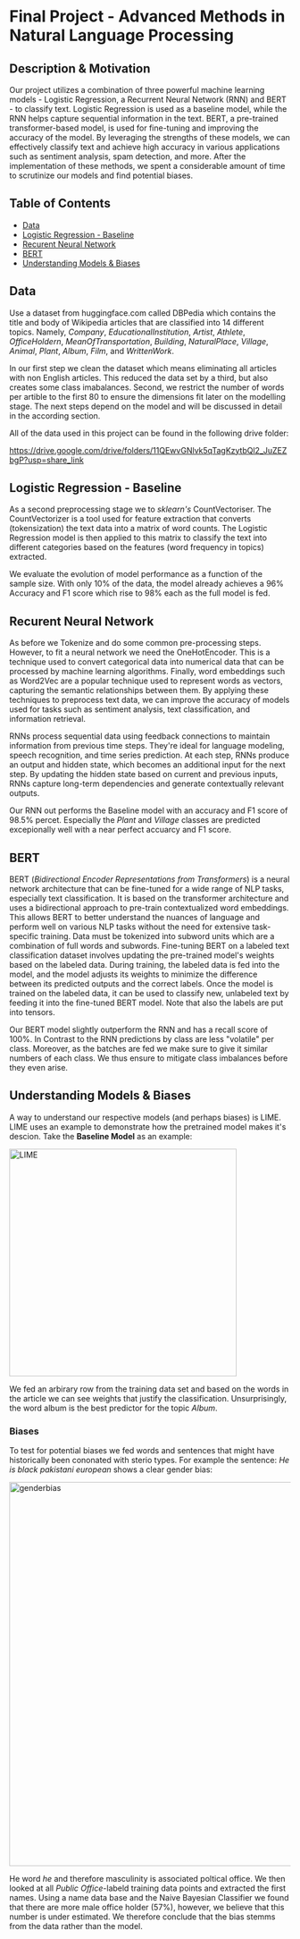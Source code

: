 # Final Project - Advanced Methods in Natural Language Processing

## Description & Motivation
Our project utilizes a combination of three powerful machine learning models - Logistic Regression, a Recurrent Neural Network (RNN) and BERT - to classify text. Logistic Regression is used as a baseline model, while the RNN helps capture sequential information in the text. BERT, a pre-trained transformer-based model, is used for fine-tuning and improving the accuracy of the model. By leveraging the strengths of these models, we can effectively classify text and achieve high accuracy in various applications such as sentiment analysis, spam detection, and more. After the implementation of these methods, we spent a considerable amount of time to scrutinize our models and find potential biases. 

## Table of Contents 
- [Data](#data)
- [Logistic Regression - Baseline](#logisticregression-baseline)
- [Recurent Neural Network](#recurentneuralnetwork)
- [BERT](#bert)
- [Understanding Models & Biases](#understandingmodels&biases)


## Data
Use a dataset from huggingface.com called DBPedia which contains the title and body of Wikipedia articles that are classified into 14 different topics. Namely, *Company*, *EducationalInstitution*, *Artist*, *Athlete*, *OfficeHoldern*, *MeanOfTransportation*, *Building*, *NaturalPlace*, *Village*, *Animal*, *Plant*, *Album*, *Film*, and *WrittenWork*.

In our first step we clean the dataset which means eliminating all articles with non English articles. This reduced the data set by a third, but also creates some class imabalances. Second, we restrict the number of words per artible to the first 80 to ensure the dimensions fit later on the modelling stage. The next steps depend on the model and will be discussed in detail in the according section.

All of the data used in this project can be found in the following drive folder: 

https://drive.google.com/drive/folders/11QEwvGNlvk5qTagKzytbQl2_JuZEZbgP?usp=share_link

## Logistic Regression - Baseline
As a second preprocessing stage we to *sklearn's* CountVectoriser. The CountVectorizer is a tool used for feature extraction that converts (tokensization) the text data into a matrix of word counts. The Logistic Regression model is then applied to this matrix to classify the text into different categories based on the features (word frequency in topics) extracted.

We evaluate the evolution of model performance as a function of the sample size. With only 10% of the data, the model already achieves a 96% Accuracy and F1 score which rise to 98% each as the full model is fed.


## Recurent Neural Network
As before we Tokenize and do some common pre-processing steps. However, to fit a neural network we need the OneHotEncoder. This is a technique used to convert categorical data into numerical data that can be processed by machine learning algorithms. Finally, word embeddings such as Word2Vec are a popular technique used to represent words as vectors, capturing the semantic relationships between them. By applying these techniques to preprocess text data, we can improve the accuracy of models used for tasks such as sentiment analysis, text classification, and information retrieval.

RNNs process sequential data using feedback connections to maintain information from previous time steps. They're ideal for language modeling, speech recognition, and time series prediction. At each step, RNNs produce an output and hidden state, which becomes an additional input for the next step. By updating the hidden state based on current and previous inputs, RNNs capture long-term dependencies and generate contextually relevant outputs.

Our RNN out performs the Baseline model with an accuracy and F1 score of 98.5% percet. Especially the *Plant* and *Village* classes are predicted excepionally well with a near perfect accuarcy and F1 score.


## BERT
BERT (*Bidirectional Encoder Representations from Transformers*) is a neural network architecture that can be fine-tuned for a wide range of NLP tasks, especially text classification. It is based on the transformer architecture and uses a bidirectional approach to pre-train contextualized word embeddings. This allows BERT to better understand the nuances of language and perform well on various NLP tasks without the need for extensive task-specific training. Data must be tokenized into subword units which are a combination of full words and subwords. Fine-tuning BERT on a labeled text classification dataset involves updating the pre-trained model's weights based on the labeled data. During training, the labeled data is fed into the model, and the model adjusts its weights to minimize the difference between its predicted outputs and the correct labels. Once the model is trained on the labeled data, it can be used to classify new, unlabeled text by feeding it into the fine-tuned BERT model. Note that also the labels are put into tensors. 

Our BERT model slightly outperform the RNN and has a recall score of 100%. In Contrast to the RNN predictions by class are less "volatile" per class. Moreover, as the batches are fed we make sure to give it similar numbers of each class. We thus ensure to mitigate class imbalances before they even arise.



## Understanding Models & Biases
A way to understand our respective models (and perhaps biases) is LIME. LIME uses an example to demonstrate how the pretrained model makes it's descion. Take the **Baseline Model** as an example:

<img width="407" alt="LIME" src="https://user-images.githubusercontent.com/114157156/228962617-a1fcaa6d-af75-4c3d-a155-7550916917ea.png">

We fed an arbirary row from the training data set and based on the words in the article we can see weights that justify the classification. Unsurprisingly, the word album is the best predictor for the topic *Album*.




### Biases
To test for potential biases we fed words and sentences that might have historically been cononated with sterio types. For example the sentence: *He is black pakistani european* shows a clear gender bias:

<img width="687" alt="genderbias" src="https://user-images.githubusercontent.com/114157156/229081214-20d044af-4ee6-4569-87df-f5ee5daaaed5.png">

He word *he* and therefore masculinity is associated poltical office. We then looked at all *Public Office*-labeld training data points and extracted the first names. Using a name data base and the Naive Bayesian Classifier we found that there are more male office holder (57%), however, we believe that this number is under estimated. We therefore conclude that the bias stemms from the data rather than the model. 



